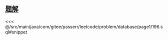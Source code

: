 <!-- @include: @/src/main/java/com/gitee/passerr/leetcode/problem/database/page1/196.md -->
## [题解](https://github.com/PasseRR/JavaLeetCode/blob/master/src/main/java/com/gitee/passerr/leetcode/problem/database/page1/196.sql)
<<< @/src/main/java/com/gitee/passerr/leetcode/problem/database/page1/196.sql#snippet
